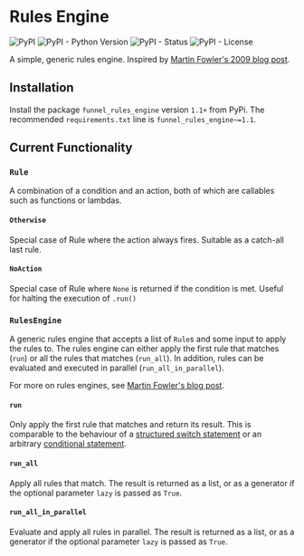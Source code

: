# Rules Engine

![PyPI](https://img.shields.io/pypi/v/funnel-rules-engine)
![PyPI - Python Version](https://img.shields.io/pypi/pyversions/funnel-rules-engine)
![PyPI - Status](https://img.shields.io/pypi/status/funnel-rules-engine)
![PyPI - License](https://img.shields.io/pypi/l/funnel-rules-engine)

A simple, generic rules engine. Inspired by [Martin Fowler's 2009 blog post](https://www.martinfowler.com/bliki/RulesEngine.html).

## Installation

Install the package `funnel_rules_engine` version `1.1+` from PyPi.
The recommended `requirements.txt` line is `funnel_rules_engine~=1.1`.

## Current Functionality

### `Rule`

A combination of a condition and an action, both of which are callables such as functions or lambdas.

#### `Otherwise`

Special case of Rule where the action always fires. Suitable as a catch-all last rule.

#### `NoAction`

Special case of Rule where `None` is returned if the condition is met. Useful for halting the execution of `.run()`

### `RulesEngine`

A generic rules engine that accepts a list of `Rule`s and some input to apply the rules to. The rules engine can either apply the first rule that matches (`run`) or all the rules that matches (`run_all`). In addition, rules can be evaluated and executed in parallel (`run_all_in_parallel`).

For more on rules engines, see [Martin Fowler's blog post](https://martinfowler.com/bliki/RulesEngine.html).

#### `run`

Only apply the first rule that matches and return its result. This is comparable to the behaviour of a [structured switch statement](https://en.wikipedia.org/wiki/Switch_statement#Semantics) or an arbitrary [conditional statement](https://en.wikipedia.org/wiki/Conditional_(computer_programming)).

#### `run_all`

Apply all rules that match. The result is returned as a list, or as a generator if the optional parameter `lazy` is passed as `True`.

#### `run_all_in_parallel`

Evaluate and apply all rules in parallel. The result is returned as a list, or as a generator if the optional parameter `lazy` is passed as `True`.
